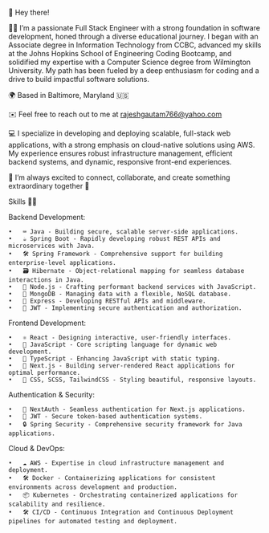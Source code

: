 
  👋 Hey there!

👨‍💻 I’m a passionate Full Stack Engineer with a strong foundation in software development, honed through a diverse educational journey. I began with an Associate degree in Information Technology from CCBC, advanced my skills at the Johns Hopkins School of Engineering Coding Bootcamp, and solidified my expertise with a Computer Science degree from Wilmington University. My path has been fueled by a deep enthusiasm for coding and a drive to build impactful software solutions.

🌍 Based in Baltimore, Maryland 🇺🇸

✉️ Feel free to reach out to me at rajeshgautam766@yahoo.com

💻 I specialize in developing and deploying scalable, full-stack web applications, with a strong emphasis on cloud-native solutions using AWS. My experience ensures robust infrastructure management, efficient backend systems, and dynamic, responsive front-end experiences.

🤝 I’m always excited to connect, collaborate, and create something extraordinary together 🙏

Skills 💪🏻

Backend Development:

	•	⌨️ Java - Building secure, scalable server-side applications.
	•	☕ Spring Boot - Rapidly developing robust REST APIs and microservices with Java.
	•	🛠 Spring Framework - Comprehensive support for building enterprise-level applications.
	•	🗃️ Hibernate - Object-relational mapping for seamless database interactions in Java.
	•	📝 Node.js - Crafting performant backend services with JavaScript.
	•	🍃 MongoDB - Managing data with a flexible, NoSQL database.
	•	🚀 Express - Developing RESTful APIs and middleware.
	•	🏮 JWT - Implementing secure authentication and authorization.

Frontend Development:

	•	⚛️ React - Designing interactive, user-friendly interfaces.
	•	📝 JavaScript - Core scripting language for dynamic web development.
	•	📝 TypeScript - Enhancing JavaScript with static typing.
	•	🔖 Next.js - Building server-rendered React applications for optimal performance.
	•	🎨 CSS, SCSS, TailwindCSS - Styling beautiful, responsive layouts.

Authentication & Security:

	•	🏮 NextAuth - Seamless authentication for Next.js applications.
	•	🏮 JWT - Secure token-based authentication systems.
	•	🔒 Spring Security - Comprehensive security framework for Java applications.

Cloud & DevOps:

	•	☁️ AWS - Expertise in cloud infrastructure management and deployment.
	•	🛠 Docker - Containerizing applications for consistent environments across development and production.
	•	📦 Kubernetes - Orchestrating containerized applications for scalability and resilience.
	•	🛠 CI/CD - Continuous Integration and Continuous Deployment pipelines for automated testing and deployment.
